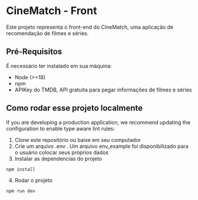 # CineMatch - Front

Este projeto representa o front-end do CineMatch, uma aplicação de recomendação de filmes e séries.

## Pré-Requisitos

É necessário ter instalado em sua máquina:

-   Node (>=18)
-   npm
-   APIKey do TMDB, API gratuita para pegar informações de filmes e séries

## Como rodar esse projeto localmente

If you are developing a production application, we recommend updating the configuration to enable type aware lint rules:

1. Clone este repositório ou baixe em seu computador
2. Crie um arquivo .env . Um arquivo env_example foi disponibilizado para o usuário colocar seus próprios dados
3. Instalar as dependencias do projeto

```bash
npm install
```

4. Rodar o projeto

```bash
npm run dev
```
